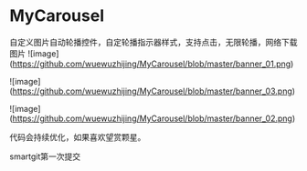 ﻿# MyCarousel
自定义图片自动轮播控件，自定轮播指示器样式，支持点击，无限轮播，网络下载图片
![image] (https://github.com/wuewuzhijing/MyCarousel/blob/master/banner_01.png)

![image] (https://github.com/wuewuzhijing/MyCarousel/blob/master/banner_03.png)

![image] (https://github.com/wuewuzhijing/MyCarousel/blob/master/banner_02.png)

代码会持续优化，如果喜欢望赏颗星。

smartgit第一次提交